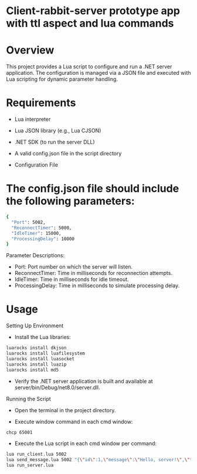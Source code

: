 # Client-rabbit-server prototype app with ttl aspect and lua commands

# Overview

This project provides a Lua script to configure and run a .NET server application. The configuration is managed via a JSON file and executed with Lua scripting for dynamic parameter handling.

# Requirements

- Lua interpreter

- Lua JSON library (e.g., Lua CJSON)

- .NET SDK (to run the server DLL)

- A valid config.json file in the script directory

- Configuration File

#  The config.json file should include the following parameters:

```sh
{
  "Port": 5002,
  "ReconnectTimer": 5000,
  "IdleTimer": 15000,
  "ProcessingDelay": 10000
}
```

Parameter Descriptions:

- Port: Port number on which the server will listen.
- ReconnectTimer: Time in milliseconds for reconnection attempts.
- IdleTimer: Time in milliseconds for idle timeout.
- ProcessingDelay: Time in milliseconds to simulate processing delay.

# Usage

Setting Up Environment

- Install the Lua libraries:

```sh
luarocks install dkjson
luarocks install luafilesystem
luarocks install luasocket
luarocks install luazip
luarocks install md5
```

- Verify the .NET server application is built and available at server/bin/Debug/net8.0/server.dll.

Running the Script

- Open the terminal in the project directory.

- Execute window command in each cmd window:

```sh
chcp 65001
```

- Execute the Lua script in each cmd window per command:

```sh
lua run_client.lua 5002
lua send_message.lua 5002 "{\"id\":1,\"message\":\"Hello, server!\",\"timestamp\":\"2024-12-31T12:00:00Z\"}"
lua run_server.lua
```